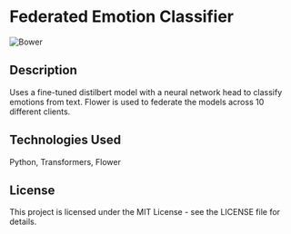 # Federated Emotion Classifier

![Bower](https://img.shields.io/bower/l/a?style=plastic)

## Description

Uses a fine-tuned distilbert model with a neural network head to classify emotions from text. Flower is used to federate the models across 10 different clients.

## Technologies Used

Python, Transformers, Flower

## License

This project is licensed under the  MIT License - see the LICENSE file for details.